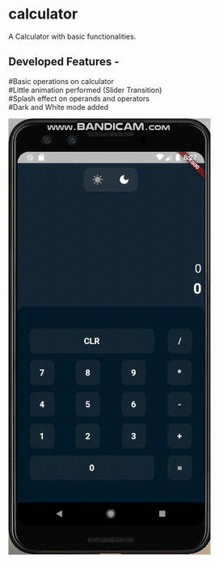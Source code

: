 # calculator
A Calculator with basic functionalities.

## Developed Features - 
#Basic operations on calculator\
#Little animation performed (Slider Transition)\
#Splash effect on operands and operators\
#Dark and White mode added

<p><img alt="demo" src="https://github.com/akashkamble6226/Calculator/blob/master/bandicam%202022-05-31%2020-27-52-890.gif"></p>

